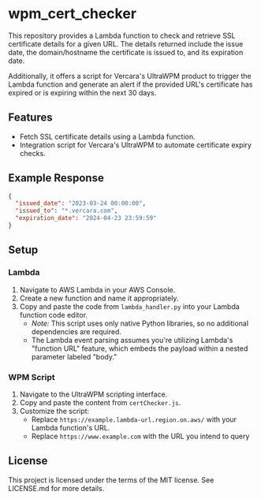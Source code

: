 wpm\_cert\_checker
======================

This repository provides a Lambda function to check and retrieve SSL certificate details for a given URL. The details returned include the issue date, the domain/hostname the certificate is issued to, and its expiration date.

Additionally, it offers a script for Vercara's UltraWPM product to trigger the Lambda function and generate an alert if the provided URL's certificate has expired or is expiring within the next 30 days.

## Features

* Fetch SSL certificate details using a Lambda function.
* Integration script for Vercara's UltraWPM to automate certificate expiry checks.

## Example Response

```json
{
  "issued_date": "2023-03-24 00:00:00",
  "issued_to": "*.vercara.com",
  "expiration_date": "2024-04-23 23:59:59"
}
```

## Setup

### Lambda

1. Navigate to AWS Lambda in your AWS Console.
2. Create a new function and name it appropriately.
3. Copy and paste the code from `lambda_handler.py` into your Lambda function code editor.
	* _Note:_ This script uses only native Python libraries, so no additional dependencies are required.
	* The Lambda event parsing assumes you're utilizing Lambda's "function URL" feature, which embeds the payload within a nested parameter labeled "body."

### WPM Script

1. Navigate to the UltraWPM scripting interface.
2. Copy and paste the content from `certChecker.js`.
3. Customize the script:
	* Replace `https://example.lambda-url.region.on.aws/` with your Lambda function's URL.
	* Replace `https://www.example.com` with the URL you intend to query

## License

This project is licensed under the terms of the MIT license. See LICENSE.md for more details.